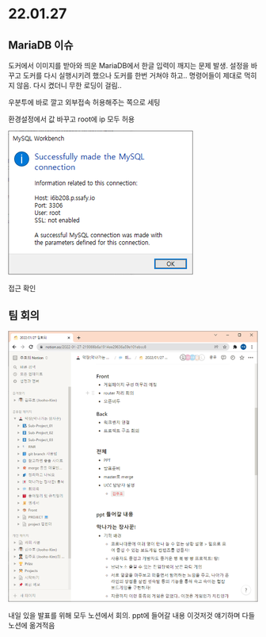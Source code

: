 # 22.01.27

## MariaDB 이슈

도커에서 이미지를 받아와 띄운 MariaDB에서 한글 입력이 깨지는 문제 발생. 설정을 바꾸고 도커를 다시 실행시키려 했으나 도커를 한번 거쳐야 하고.. 명령어들이 제대로 먹히지 않음. 다시 켰더니 무한 로딩이 걸림.. 

우분투에 바로 깔고 외부접속 허용해주는 쪽으로 세팅

환경설정에서 값 바꾸고 root에 ip 모두 허용

![image-20220127140708151](README_0127.assets/image-20220127140708151.png)

접근 확인



## 팀 회의

![image-20220127140811153](README_0127.assets/image-20220127140811153.png)



내일 있을 발표를 위해 모두 노션에서 회의. ppt에 들어갈 내용 이것저것 얘기하며 다들 노션에 옮겨적음
